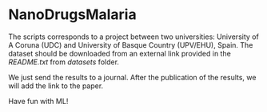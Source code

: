 # NanoDrugsMalaria

The scripts corresponds to a project between two universities: University of A Coruna (UDC) and 
University of Basque Country (UPV/EHU), Spain. The dataset should be downloaded from an external link provided 
in the *README.txt* from *datasets* folder.

We just send the results to a journal. After the publication of the results, we will add the link to the paper.

Have fun with ML!
